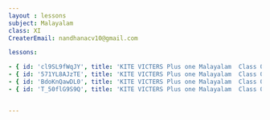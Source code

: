 ```yaml
--- 
layout : lessons 
subject: Malayalam
class: XI
CreaterEmail: nandhanacv10@gmail.com

lessons: 

- { id: 'cl9SL9fWqJY', title: 'KITE VICTERS Plus one Malayalam  Class 01 (First Bell-ഫസ്റ്റ് ബെല്‍)' }
- { id: '571YL8AJzTE', title: 'KITE VICTERS Plus one Malayalam  Class 02 (First Bell-ഫസ്റ്റ് ബെല്‍)' }
- { id: 'BdoKnQawDL0', title: 'KITE VICTERS Plus one Malayalam  Class 03 (First Bell-ഫസ്റ്റ് ബെല്‍)' }
- { id: 'T_50flG9S9Q', title: 'KITE VICTERS Plus one Malayalam  Class 04 (First Bell-ഫസ്റ്റ് ബെല്‍)' }


---
```

